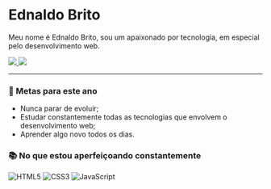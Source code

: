 # Ednaldo Brito
Meu nome é Ednaldo Brito, sou um apaixonado por tecnologia, em especial pelo desenvolvimento web.

<a href="https://www.linkedin.com/in/ednaldobrito/">
 <img src="https://img.shields.io/badge/-Linkedin-blue?style=flat-square&logo=Linkedin&logoColor=white" />
</a>

<a href="mailto:contato@ednaldobrito.com.br">
 <img src="https://img.shields.io/badge/-Email-c14438?style=flat-square&logo=Gmail&logoColor=white" />
</a>

--- 

### 🎯 Metas para este ano
- Nunca parar de evoluir;
- Estudar constantemente todas as tecnologias que envolvem o desenvolvimento web;
- Aprender algo novo todos os dias.

### 📚 No que estou aperfeiçoando constantemente  
![HTML5](https://img.shields.io/badge/-HTML5-E34F26?style=flat-square&logo=html5&logoColor=white)
![CSS3](https://img.shields.io/badge/-CSS3-1572B6?style=flat-square&logo=css3)
![JavaScript](https://img.shields.io/badge/-JavaScript-black?style=flat-square&logo=javascript)
